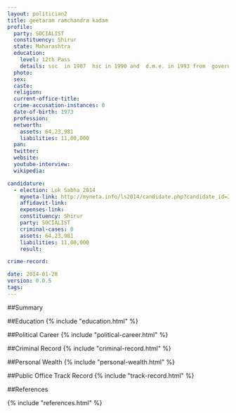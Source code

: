 ```yaml
---
layout: politician2
title: geetaram ramchandra kadam
profile: 
  party: SOCIALIST
  constituency: Shirur
  state: Maharashtra
  education: 
    level: 12th Pass
    details: ssc  in 1987  hsc in 1990 and  d.m.e. in 1993 from  government technical institute  karad  satara  bombay technical board
  photo: 
  sex: 
  caste: 
  religion: 
  current-office-title: 
  crime-accusation-instances: 0
  date-of-birth: 1973
  profession: 
  networth: 
    assets: 64,23,981
    liabilities: 11,00,000
  pan: 
  twitter: 
  website: 
  youtube-interview: 
  wikipedia: 

candidature: 
  - election: Lok Sabha 2014
    myneta-link: http://myneta.info/ls2014/candidate.php?candidate_id=3393
    affidavit-link: 
    expenses-link: 
    constituency: Shirur 
    party: SOCIALIST
    criminal-cases: 0
    assets: 64,23,981
    liabilities: 11,00,000
    result:  

crime-record: 

date: 2014-01-28
version: 0.0.5
tags: 
---
```

##Summary


##Education
{% include "education.html" %}


##Political Career
{% include "political-career.html" %}


##Criminal Record
{% include "criminal-record.html" %}


##Personal Wealth
{% include "personal-wealth.html" %}


##Public Office Track Record
{% include "track-record.html" %}


##References


{% include "references.html" %}